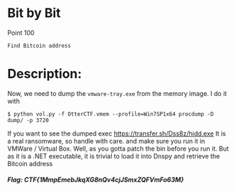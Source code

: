 # Bit by Bit
Point 100

```
Find Bitcoin address
```

# Description:

Now, we need to dump the `vmware-tray.exe` from the memory image. I do it with
```
$ python vol.py -f OtterCTF.vmem --profile=Win7SP1x64 procdump -D dump/ -p 3720
```
If you want to see the dumped exec https://transfer.sh/Dss8z/hidd.exe
It is a real ransomware, so handle with care. and make sure you run it in VMWare / Virtual Box. Well, as you gotta patch the bin before you run it. But as it is a .NET executable, it is trivial to load it into Dnspy and retrieve the Bitcoin address

##### Flag: CTF{1MmpEmebJkqXG8nQv4cjJSmxZQFVmFo63M}
